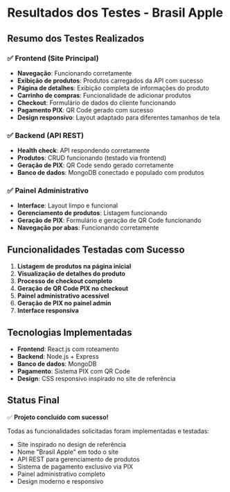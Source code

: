 # Resultados dos Testes - Brasil Apple

## Resumo dos Testes Realizados

### ✅ Frontend (Site Principal)
- **Navegação**: Funcionando corretamente
- **Exibição de produtos**: Produtos carregados da API com sucesso
- **Página de detalhes**: Exibição completa de informações do produto
- **Carrinho de compras**: Funcionalidade de adicionar produtos
- **Checkout**: Formulário de dados do cliente funcionando
- **Pagamento PIX**: QR Code gerado com sucesso
- **Design responsivo**: Layout adaptado para diferentes tamanhos de tela

### ✅ Backend (API REST)
- **Health check**: API respondendo corretamente
- **Produtos**: CRUD funcionando (testado via frontend)
- **Geração de PIX**: QR Code sendo gerado corretamente
- **Banco de dados**: MongoDB conectado e populado com produtos

### ✅ Painel Administrativo
- **Interface**: Layout limpo e funcional
- **Gerenciamento de produtos**: Listagem funcionando
- **Geração de PIX**: Formulário e geração de QR Code funcionando
- **Navegação por abas**: Funcionando corretamente

## Funcionalidades Testadas com Sucesso

1. **Listagem de produtos na página inicial**
2. **Visualização de detalhes do produto**
3. **Processo de checkout completo**
4. **Geração de QR Code PIX no checkout**
5. **Painel administrativo acessível**
6. **Geração de PIX no painel admin**
7. **Interface responsiva**

## Tecnologias Implementadas

- **Frontend**: React.js com roteamento
- **Backend**: Node.js + Express
- **Banco de dados**: MongoDB
- **Pagamento**: Sistema PIX com QR Code
- **Design**: CSS responsivo inspirado no site de referência

## Status Final

✅ **Projeto concluído com sucesso!**

Todas as funcionalidades solicitadas foram implementadas e testadas:
- Site inspirado no design de referência
- Nome "Brasil Apple" em todo o site
- API REST para gerenciamento de produtos
- Sistema de pagamento exclusivo via PIX
- Painel administrativo completo
- Design moderno e responsivo


